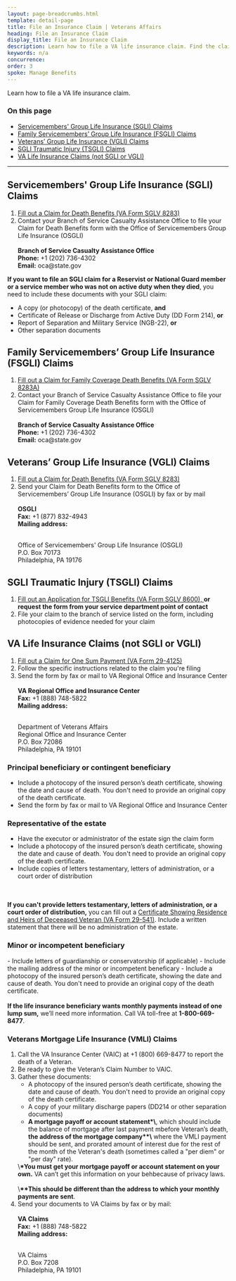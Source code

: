 ```yaml
---
layout: page-breadcrumbs.html
template: detail-page
title: File an Insurance Claim | Veterans Affairs
heading: File an Insurance Claim
display_title: File an Insurance Claim
description: Learn how to file a VA life insurance claim. Find the claim type that applies to you, and review instructions for how to file. 
keywords: n/a
concurrence: 
order: 3
spoke: Manage Benefits
---
```


<div class="va-introtext">

Learn how to file a VA life insurance claim.

</div>


### On this page
- [Servicemembers' Group Life Insurance (SGLI) Claims](#sgli)
- [Family Servicemembers’ Group Life Insurance (FSGLI) Claims](#fsgli)
- [Veterans’ Group Life Insurance (VGLI) Claims](#vgli)
- [SGLI Traumatic Injury (TSGLI) Claims](#tsgli)
- [VA Life Insurance Claims (not SGLI or VGLI)](#other)

------

<span id="sgli"></span>
## Servicemembers' Group Life Insurance (SGLI) Claims

<ol class="process">
  <li class="process-step list-one"><a href="https://www.benefits.va.gov/INSURANCE/forms/8283.htm">Fill out a Claim for Death Benefits (VA Form SGLV 8283)</a></li>
  <li class="process-step list-two">Contact your Branch of Service Casualty Assistance Office to file your Claim for Death Benefits form with the Office of Servicemembers Group Life Insurance (OSGLI)
  <br> 
  <br>
    <strong>Branch of Service Casualty Assistance Office</strong>
<br>
  <strong>Phone:</strong> +1 (202) 736-4302 
<br>
  <strong>Email:</strong> oca@state.gov
  </li>
</ol>
  

**If you want to file an SGLI claim for a Reservist or National Guard member or a service member who was not on active duty when they died**, you need to include these documents with your SGLI claim: 

- A copy (or photocopy) of the death certificate, <strong>and</strong>
- Certificate of Release or Discharge from Active Duty (DD Form 214), <strong>or</strong>
- Report of Separation and Military Service (NGB-22), <strong>or</strong>
- Other separation documents

<span id="fsgli"></span>
## Family Servicemembers’ Group Life Insurance (FSGLI) Claims

<ol class="process">
  <li class="process-step list-one"><a href="https://www.benefits.va.gov/INSURANCE/forms/8283A.htm">Fill out a Claim for Family Coverage Death Benefits (VA Form SGLV 8283A)</a></li>
  <li class="process-step list-two">Contact your Branch of Service Casualty Assistance Office to file your Claim for Family Coverage Death Benefits form with the Office of Servicemembers Group Life Insurance (OSGLI)
  <br> 
  <br>
    <strong>Branch of Service Casualty Assistance Office</strong>
<br>
  <strong>Phone:</strong> +1 (202) 736-4302 
<br>
  <strong>Email:</strong> oca@state.gov
  </li>
</ol>

<span id="vgli"></span>
## Veterans’ Group Life Insurance (VGLI) Claims
  
  <ol class="process">
  <li class="process-step list-one"><a href="https://www.benefits.va.gov/INSURANCE/forms/8283.htm">Fill out a Claim for Death Benefits (VA Form SGLV 8283)</a></li>
  <li class="process-step list-two">Send your Claim for Death Benefits form to the Office of Servicemembers’ Group Life Insurance (OSGLI) by fax or by mail
  <br> 
  <br>
    <strong>OSGLI</strong>
    <br>
    <strong>Fax:</strong> +1 (877) 832-4943
<br>
    <strong>Mailing address:</strong>
    <br>
    <br>
    <p class="va-address-block">
    Office of Servicemembers' Group Life Insurance (OSGLI)<br>
    P.O. Box 70173<br>
    Philadelphia, PA 19176<br>
</p>
  </li>
</ol>

<span id="tsgli"></span>
<h2>SGLI Traumatic Injury (TSGLI) Claims</h2>
  
  <ol class="process">
  <li class="process-step list-one"><a href="https://www.benefits.va.gov/INSURANCE/forms/TSGLIForm.htm">Fill out an Application for TSGLI Benefits (VA Form SGLV 8600), </a><strong>or request the form from your service department point of contact</strong></li>
  <li class="process-step list-two">File your claim to the branch of service listed on the form, including photocopies of evidence needed for your claim</li>
  
</ol>

<span id="other"></span>
<h2>VA Life Insurance Claims (not SGLI or VGLI)</h2>
  
  <ol class="process">
  <li class="process-step list-one"><a href="https://www.benefits.va.gov/INSURANCE/forms/29-4125.htm">Fill out a Claim for One Sum Payment (VA Form 29-4125)</a></li>
  <li class="process-step list-two">Follow the specific instructions related to the claim you're filing</li>
  <li class="process-step list-three">Send the form by fax or mail to VA Regional Office and Insurance Center
     <br> 
  <br>
    <strong>VA Regional Office and Insurance Center</strong>
    <br>
    <strong>Fax:</strong> +1 (888) 748-5822
    <br>
    <strong>Mailing address:</strong>
    <br>
    <br>
    <p class="va-address-block">
    Department of Veterans Affairs<br>
    Regional Office and Insurance Center<br>
    P.O. Box 72086<br>
    Philadelphia, PA 19101
    
</p>
  </li>
 </ol>
  
 ### Principal beneficiary or contingent beneficiary
 - Include a photocopy of the insured person’s death certificate, showing the date and cause of death. You don't need to provide an original copy of the death certificate.
 - Send the form by fax or mail to VA Regional Office and Insurance Center
  
 ### Representative of the estate
 - Have the executor or administrator of the estate sign the claim form</li>
 - Include a photocopy of the insured person’s death certificate, showing the date and cause of death. You don't need to provide an original copy of the death certificate.
 - Include copies of letters testamentary, letters of administration, or a court order of distribution
  <br>
  <br>
  <div>
    <strong>If you can't provide letters testamentary, letters of administration, or a court order of distribution,</strong> you can fill out a <a href="https://www.benefits.va.gov/INSURANCE/forms/29-541.htm">Certificate Showing Residence and Heirs of Deceeased Veteran (VA Form 29-541)</a>. Include a written statement that there will be no administration of the estate.
  </div>
    
  <h3>Minor or incompetent beneficiary</h3>
  - Include letters of guardianship or conservatorship (if applicable)
  - Include the mailing address of the minor or incompetent beneficary
  - Include a photocopy of the insured person’s death certificate, showing the date and cause of death. You don't need to provide an original copy of the death certificate.
<br>
<br>
<div>
  <strong> If the life insurance beneficiary wants monthly payments instead of one lump sum,</strong> we’ll need more information. Call VA toll-free at <strong>1-800-669-8477</strong>.
</div>

 
### Veterans Mortgage Life Insurance (VMLI) Claims

   <ol class="process">
     <li class="process-step list-one">
      Call the VA Insurance Center (VAIC) at +1 (800) 669-8477 to report the death of a Veteran.
     </li>
       <li class="process-step list-two">
      Be ready to give the Veteran’s Claim Number to VAIC.
     </li>
     <li class="process-step list-three">
         Gather these documents:
       <ul>
         <li>A photocopy of the insured person’s death certificate, showing the date and cause of death. You don't need to provide an original copy of the death certificate. </li>
         <li>
           A copy of your military discharge papers (DD214 or other
           separation documents)
         </li>
         <li>
           <strong>A mortgage payoff or account statement*\</strong>, which should include the balance of mortgage after last payment mbefore Veteran’s death, <strong>the address of the mortgage company**\</strong> where the VMLI payment should be sent, and prorated amount of interest due for the rest of the month of the Veteran's death (sometimes called a "per diem" or "per day" rate).
         </li>
       </ul>
       <div>
         \<strong>*You must get your mortgage payoff or account statement on your own.</strong> VA can’t get this information on your behbecause of privacy laws. 
         <br>
         <br>
         \<strong>**This should be different than the address to which your monthly payments are sent</strong>.
       </div>
     <li class="process-step list-four">
       Send your documents to VA Claims by fax or by mail:
       <br> 
       <br>
       <strong>VA Claims</strong>
       <br>
       <strong>Fax:</strong> +1 (888) 748-5822
       <br>
       <b>Mailing address:</b>
       <br>
       <br>
       <p class="va-address-block">
       VA Claims<br>
       P.O. Box 7208<br>
       Philadelphia, PA 19101<br>
       </p>
     </li>
   </ol>
            
            

  
  

  
  
  

  


